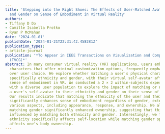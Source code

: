 ```yaml
---
title: 'Stepping into the Right Shoes: The Effects of User-Matched Avatar Ethnicity
  and Gender on Sense of Embodiment in Virtual Reality'
authors:
- Tiffany D Do
- Camille Isabella Protko
- Ryan P McMahan
date: '2024-01-01'
publishDate: '2024-01-21T22:31:42.458281Z'
publication_types:
- article-journal
publication: '*To Appear in IEEE Transactions on Visualization and Computer Graphics
  (TVCG)*'
abstract: In many consumer virtual reality (VR) applications, users embody predefined
  characters that offer minimal customization options, frequently emphasizing storytelling
  over user choice. We explore whether matching a user's physical characteristics,
  specifically ethnicity and gender, with their virtual self-avatar affects their
  sense of embodiment in VR. We conducted a 2 × 2 within-subjects experiment (n=32)
  with a diverse user population to explore the impact of matching or not matching
  a user's self-avatar to their ethnicity and gender on their sense of embodiment.
  Our results indicate that matching the ethnicity of the user and their self-avatar
  significantly enhances sense of embodiment regardless of gender, extending across
  various aspects, including appearance, response, and ownership. We also found that
  matching gender significantly enhanced ownership, suggesting that this aspect is
  influenced by matching both ethnicity and gender. Interestingly, we found that matching
  ethnicity specifically affects self-location while matching gender specifically
  affects one's body ownership.
---
```

